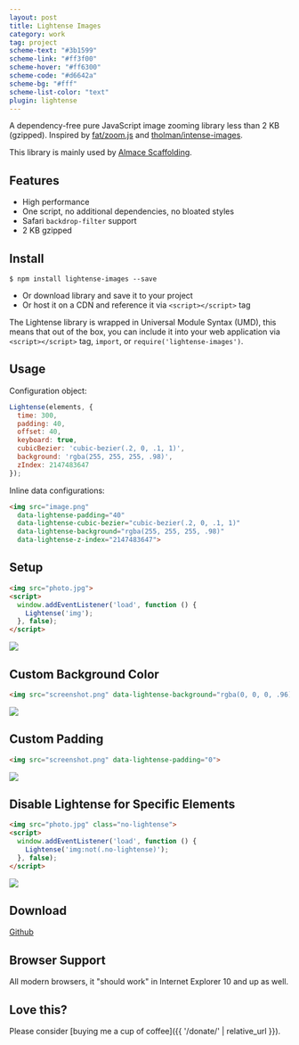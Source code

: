 ```yaml
---
layout: post
title: Lightense Images
category: work
tag: project
scheme-text: "#3b1599"
scheme-link: "#ff3f00"
scheme-hover: "#ff6300"
scheme-code: "#d6642a"
scheme-bg: "#fff"
scheme-list-color: "text"
plugin: lightense
---
```


A dependency-free pure JavaScript image zooming library less than 2 KB (gzipped). Inspired by [fat/zoom.js](https://github.com/fat/zoom.js) and [tholman/intense-images](https://github.com/tholman/intense-images).

This library is mainly used by [Almace Scaffolding](/lab/amsf/).

## Features

- High performance
- One script, no additional dependencies, no bloated styles
- Safari `backdrop-filter` support
- 2 KB gzipped

## Install

```shell
$ npm install lightense-images --save
```

- Or download library and save it to your project
- Or host it on a CDN and reference it via `<script></script>` tag

The Lightense library is wrapped in Universal Module Syntax (UMD), this means that out of the box, you can include it into your web application via `<script></script>` tag, `import`, or `require('lightense-images')`.

## Usage

Configuration object:

```js
Lightense(elements, {
  time: 300,
  padding: 40,
  offset: 40,
  keyboard: true,
  cubicBezier: 'cubic-bezier(.2, 0, .1, 1)',
  background: 'rgba(255, 255, 255, .98)',
  zIndex: 2147483647
});
```

Inline data configurations:

```html
<img src="image.png"
  data-lightense-padding="40"
  data-lightense-cubic-bezier="cubic-bezier(.2, 0, .1, 1)"
  data-lightense-background="rgba(255, 255, 255, .98)"
  data-lightense-z-index="2147483647">
```

## Setup

```html
<img src="photo.jpg">
<script>
  window.addEventListener('load', function () {
    Lightense('img');
  }, false);
</script>
```

<p><img src="{{ site.file }}/girls_dead_monster_logo.png"></p>

## Custom Background Color

```html
<img src="screenshot.png" data-lightense-background="rgba(0, 0, 0, .96)">
```

<p><img src="{{ site.file }}/railgun-logo.png" data-background="rgba(23, 29, 54, .8)"></p>

## Custom Padding

```html
<img src="screenshot.png" data-lightense-padding="0">
```

<p><img src="{{ site.file }}/delicious.com-logo.png" data-padding="0"></p>

## Disable Lightense for Specific Elements

```html
<img src="photo.jpg" class="no-lightense">
<script>
  window.addEventListener('load', function () {
    Lightense('img:not(.no-lightense)');
  }, false);
</script>
```

<p><img src="{{ site.file }}/imouto-logo-large.png" class="no-lightense"></p>

## Download

<div class="largetype">
  <div><a href="https://github.com/sparanoid/lightense-images">Github</a></div>
</div>

## Browser Support

All modern browsers, it "should work" in Internet Explorer 10 and up as well.

## Love this?

Please consider [buying me a cup of coffee]({{ '/donate/' | relative_url }}).
